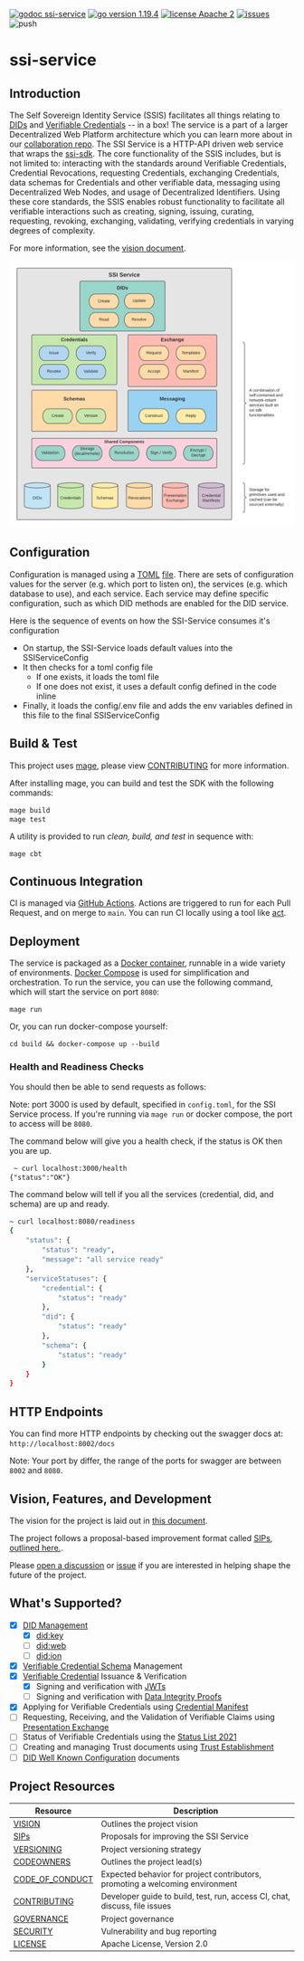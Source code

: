 [![godoc ssi-service](https://img.shields.io/badge/godoc-ssi--service-blue)](https://github.com/TBD54566975/ssi-service)
[![go version 1.19.4](https://img.shields.io/badge/go_version-1.19.4-brightgreen)](https://go.dev/)
[![license Apache 2](https://img.shields.io/badge/license-Apache%202-black)](https://github.com/TBD54566975/ssi-service/blob/main/LICENSE)
[![issues](https://img.shields.io/github/issues/TBD54566975/ssi-service)](https://github.com/TBD54566975/ssi-service/issues)
![push](https://github.com/TBD54566975/ssi-service/workflows/ssi-service-ci/badge.svg?branch=main&event=push)

# ssi-service

## Introduction

The Self Sovereign Identity Service (SSIS) facilitates all things relating to [DIDs](https://www.w3.org/TR/did-core/)
and [Verifiable Credentials](https://www.w3.org/TR/vc-data-model) -- in a box! The service is a part of a larger
Decentralized Web Platform architecture which you can learn more about in our
[collaboration repo](https://github.com/TBD54566975/collaboration). The SSI Service is a HTTP-API driven web service
that wraps the [ssi-sdk](https://github.com/TBD54566975/ssi-sdk). The core functionality of the SSIS includes,
but is not limited to: interacting with the standards around Verifiable Credentials, Credential Revocations, requesting
Credentials, exchanging Credentials, data schemas for Credentials and other verifiable data, messaging using
Decentralized Web Nodes, and usage of Decentralized Identifiers. Using these core standards, the SSIS enables robust
functionality to facilitate all verifiable interactions such as creating, signing, issuing, curating, requesting,
revoking, exchanging, validating, verifying credentials in varying degrees of complexity.

For more information, see the [vision document](doc/VISION.md).

![ssi-service](doc/ssi-service.png)

## Configuration

Configuration is managed using
a [TOML](https://toml.io/en/) [file](https://github.com/TBD54566975/ssi-service/blob/main/config/config.toml). There are
sets of configuration values for the server (e.g. which port to listen on), the services (e.g. which database to use),
and each service. Each service may define specific configuration, such as which DID methods are enabled for the DID
service.

Here is the sequence of events on how the SSI-Service consumes it's configuration
* On startup, the SSI-Service loads default values into the SSIServiceConfig
* It then checks for a toml config file
  * If one exists, it loads the toml file
  * If one does not exist, it uses a default config defined in the code inline
* Finally, it loads the config/.env file and adds the env variables defined in this file to the final SSIServiceConfig

## Build & Test

This project uses [mage](https://magefile.org/), please
view [CONTRIBUTING](https://github.com/TBD54566975/ssi-service/blob/main/CONTRIBUTING.md) for more information.

After installing mage, you can build and test the SDK with the following commands:

```
mage build
mage test
```

A utility is provided to run _clean, build, and test_ in sequence with:

```
mage cbt
```

## Continuous Integration

CI is managed via [GitHub Actions](https://github.com/TBD54566975/ssi-service/actions). Actions are triggered to run
for each Pull Request, and on merge to `main`. You can run CI locally using a tool
like [act](https://github.com/nektos/act).

## Deployment

The service is packaged as a [Docker container](https://www.docker.com/), runnable in a wide variety of
environments. [Docker Compose](https://docs.docker.com/compose/) is used for simplification and orchestration. To run
the service, you can use the following command, which will start the service on port `8080`:

```shell
mage run
```

Or, you can run docker-compose yourself:

```shell
cd build && docker-compose up --build
```

### Health and Readiness Checks

You should then be able to send requests as follows:

Note: port 3000 is used by default, specified in `config.toml`, for the SSI Service process. If you're running
via `mage run` or docker compose, the port to access will be `8080`.

The command below will give you a health check, if the status is OK then you are up.

```shell
 ~ curl localhost:3000/health
{"status":"OK"}
```

The command below will tell if you all the services (credential, did, and schema) are up and ready.

```bash
~ curl localhost:8080/readiness
{
    "status": {
        "status": "ready",
        "message": "all service ready"
    },
    "serviceStatuses": {
        "credential": {
            "status": "ready"
        },
        "did": {
            "status": "ready"
        },
        "schema": {
            "status": "ready"
        }
    }
}
```

## HTTP Endpoints

You can find more HTTP endpoints by checking out the swagger docs at: `http://localhost:8002/docs`

Note: Your port by differ, the range of the ports for swagger are between `8002` and `8080`.

## Vision, Features, and Development

The vision for the project is laid out in [this document](doc/VISION.md).

The project follows a proposal-based improvement format called [SIPs, outlined here.](sip/README.md).

Please [open a discussion](https://forums.tbd.website/c/self-sovereign-identity-developers/7)
or [issue](https://github.com/TBD54566975/ssi-service/issues) if you are interested in helping shape the future of the
project.

## What's Supported?

- [x] [DID Management](https://www.w3.org/TR/did-core/)
  - [x] [did:key](https://w3c-ccg.github.io/did-method-key/)
  - [ ] [did:web](https://w3c-ccg.github.io/did-method-web/)
  - [ ] [did:ion](https://identity.foundation/ion/)
- [x] [Verifiable Credential Schema](https://w3c-ccg.github.io/vc-json-schemas/v2/index.html) Management
- [x] [Verifiable Credential](https://www.w3.org/TR/vc-data-model) Issuance & Verification
  - [x] Signing and verification with [JWTs](https://w3c.github.io/vc-jwt/)
  - [ ] Signing and verification with [Data Integrity Proofs](https://w3c.github.io/vc-data-integrity/)
- [x] Applying for Verifiable Credentials using [Credential Manifest](https://identity.foundation/credential-manifest/)
- [ ] Requesting, Receiving, and the Validation of Verifiable Claims
  using [Presentation Exchange](https://identity.foundation/presentation-exchange/)
- [ ] Status of Verifiable Credentials using the [Status List 2021](https://w3c-ccg.github.io/vc-status-list-2021/)
- [ ] Creating and managing Trust documents using [Trust Establishment](https://identity.foundation/trust-establishment/)
- [ ] [DID Well Known Configuration](https://identity.foundation/.well-known/resources/did-configuration/) documents

## Project Resources

| Resource                                                                                   | Description                                                                   |
|--------------------------------------------------------------------------------------------|-------------------------------------------------------------------------------|
| [VISION](https://github.com/TBD54566975/ssi-service/blob/main/doc/VISION.md)               | Outlines the project vision                                                   |
| [SIPs](sip/README.md)                                                                      | Proposals for improving the SSI Service                                       |
| [VERSIONING](https://github.com/TBD54566975/ssi-service/blob/main/doc/VERSIONING.md)       | Project versioning strategy                                                   |
| [CODEOWNERS](https://github.com/TBD54566975/ssi-service/blob/main/CODEOWNERS)              | Outlines the project lead(s)                                                  |
| [CODE_OF_CONDUCT](https://github.com/TBD54566975/ssi-service/blob/main/CODE_OF_CONDUCT.md) | Expected behavior for project contributors, promoting a welcoming environment |
| [CONTRIBUTING](https://github.com/TBD54566975/ssi-service/blob/main/CONTRIBUTING.md)       | Developer guide to build, test, run, access CI, chat, discuss, file issues    |
| [GOVERNANCE](https://github.com/TBD54566975/ssi-service/blob/main/GOVERNANCE.md)           | Project governance                                                            |
| [SECURITY](https://github.com/TBD54566975/ssi-service/blob/main/SECURITY.md)               | Vulnerability and bug reporting                                               |
| [LICENSE](https://github.com/TBD54566975/ssi-service/blob/main/LICENSE)                    | Apache License, Version 2.0                                                   |
